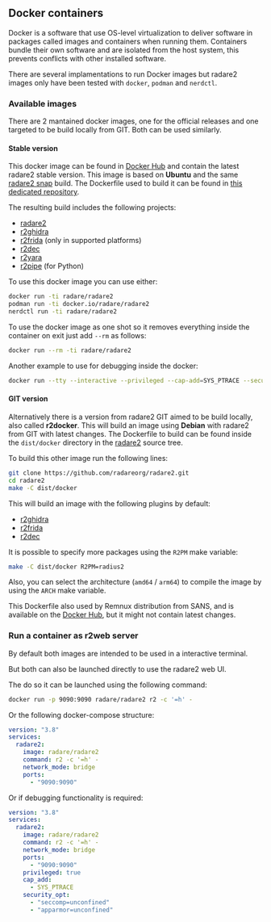 ## Docker containers

Docker is a software that use OS-level virtualization to deliver software in packages called images and containers when running them.
Containers bundle their own software and are isolated from the host system, this prevents conflicts with other installed software.

There are several implamentations to run Docker images but radare2 images only have been tested with `docker`, `podman` and `nerdctl`.

### Available images

There are 2 mantained docker images, one for the official releases and one targeted to be build locally from GIT.
Both can be used similarly.

#### Stable version

This docker image can be found in [Docker Hub](https://hub.docker.com/r/radare/radare2) and contain the latest radare2 stable version.
This image is based on **Ubuntu** and the same [radare2 snap](https://snapcraft.io/radare2) build.
The Dockerfile used to build it can be found in [this dedicated repository](https://github.com/radareorg/radare2-snap).

The resulting build includes the following projects:

* [radare2](https://github.com/radareorg/radare2)
* [r2ghidra](https://github.com/radareorg/r2ghidra)
* [r2frida](https://github.com/nowsecure/r2frida) (only in supported platforms)
* [r2dec](https://github.com/wargio/r2dec-js)
* [r2yara](https://github.com/radareorg/r2yara)
* [r2pipe](https://pypi.org/project/r2pipe/) (for Python)

To use this docker image you can use either:
```sh
docker run -ti radare/radare2
podman run -ti docker.io/radare/radare2
nerdctl run -ti radare/radare2
```

To use the docker image as one shot so it removes everything inside the container on exit just add `--rm` as follows:
```sh
docker run --rm -ti radare/radare2
```

Another example to use for debugging inside the docker:
```sh
docker run --tty --interactive --privileged --cap-add=SYS_PTRACE --security-opt seccomp=unconfined --security-opt apparmor=unconfined radare/radare2
```

#### GIT version

Alternatively there is a version from radare2 GIT aimed to be build locally, also called **r2docker**.
This will build an image using **Debian** with radare2 from GIT with latest changes.
The Dockerfile to build can be found inside the `dist/docker` directory in the [radare2](https://github.com/radareorg/radare2) source tree.

To build this other image run the following lines:

```sh
git clone https://github.com/radareorg/radare2.git
cd radare2
make -C dist/docker
```

This will build an image with the following plugins by default:

* [r2ghidra](https://github.com/radareorg/r2ghidra)
* [r2frida](https://github.com/nowsecure/r2frida)
* [r2dec](https://github.com/wargio/r2dec-js)

It is possible to specify more packages using the `R2PM` make variable:

```sh
make -C dist/docker R2PM=radius2
```

Also, you can select the architecture (`amd64` / `arm64`) to compile the image by using the `ARCH` make variable.

This Dockerfile also used by Remnux distribution from SANS, and is available on the [Docker Hub](https://hub.docker.com/r/remnux/radare2), but it might not contain latest changes.


### Run a container as r2web server

By default both images are intended to be used in a interactive terminal.

But both can also be launched directly to use the radare2 web UI.

The do so it can be launched using the following command:
```sh
docker run -p 9090:9090 radare/radare2 r2 -c '=h' -
```

Or the following docker-compose structure:
```yaml
version: "3.8"
services:
  radare2:
    image: radare/radare2
    command: r2 -c '=h' -
    network_mode: bridge
    ports:
      - "9090:9090"
```

Or if debugging functionality is required:
```yaml
version: "3.8"
services:
  radare2:
    image: radare/radare2
    command: r2 -c '=h' -
    network_mode: bridge
    ports:
      - "9090:9090"
    privileged: true
    cap_add:
      - SYS_PTRACE
    security_opt:
      - "seccomp=unconfined"
      - "apparmor=unconfined"
```
